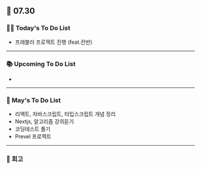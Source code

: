 ## 📆 07.30

### 💁‍♀️ Today's To Do List

- 프레블러 프로젝트 진행 (feat.칸반)

---

### 📚 Upcoming To Do List

-

---

### 📌 May's To Do List

- 리액트, 자바스크립트, 타입스크립트 개념 정리
- Nextjs, 알고리즘 강의듣기
- 코딩테스트 풀기
- Prevel 프로젝트

---

### 👀 회고
